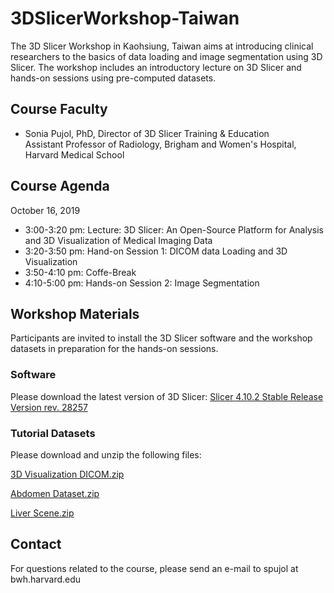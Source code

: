 # 3DSlicerWorkshop-Taiwan

The 3D Slicer Workshop in Kaohsiung, Taiwan aims at introducing clinical researchers to the basics of data loading and image segmentation using 3D Slicer. The workshop includes an introductory lecture on 3D Slicer and hands-on sessions using pre-computed datasets.

## Course Faculty
- Sonia Pujol, PhD, Director of 3D Slicer Training & Education <br> Assistant Professor of Radiology, Brigham and Women's Hospital, Harvard Medical School

## Course Agenda
October 16, 2019
- 3:00-3:20 pm: Lecture: 3D Slicer: An Open-Source Platform for Analysis and 3D Visualization of Medical Imaging Data 
- 3:20-3:50 pm: Hand-on Session 1: DICOM data Loading and 3D Visualization
- 3:50-4:10 pm: Coffe-Break
- 4:10-5:00 pm: Hands-on Session 2: Image Segmentation

## Workshop Materials
Participants are invited to install the 3D Slicer software and the workshop datasets in preparation for the hands-on sessions.

### Software
Please download the latest version of 3D Slicer: 
[Slicer 4.10.2 Stable Release Version rev. 28257](https://download.slicer.org/)

### Tutorial Datasets
Please download and unzip the following files:

[3D Visualization DICOM.zip](https://www.dropbox.com/s/pwalbzpc9k25t7d/3DVisualization_DICOM.zip?dl=1)

[Abdomen Dataset.zip](https://www.dropbox.com/s/j48rsfdtweguwxe/Abdomen_dataset.zip?dl=1)

[Liver Scene.zip](https://www.dropbox.com/s/vl94z4ldzr6vvhz/LiverScene.zip?dl=1)

## Contact
For questions related to the course, please send an e-mail to spujol at bwh.harvard.edu
